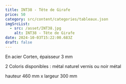 ```yaml
---
title: INT38 - Tête de Girafe
price: 50
category: src/content/categories/tableaux.json
imgSrcList:
  - src: /asset/INT38.jpg
    alt: INT38 - Tête de Girafe
date: 2024-10-03T15:22:00.683Z
draft: false
---
```


En acier Corten, épaisseur 3 mm

2 Coloris disponibles : métal naturel vernis ou noir métal

hauteur 460 mm x largeur 300 mm
